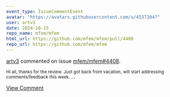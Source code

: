 ```yaml
---
event_type: IssueCommentEvent
avatar: "https://avatars.githubusercontent.com/u/4537104?"
user: artv3
date: 2024-10-15
repo_name: mfem/mfem
html_url: https://github.com/mfem/mfem/pull/4408
repo_url: https://github.com/mfem/mfem
---
```


<a href='https://github.com/artv3' target='_blank'>artv3</a> commented on issue <a href='https://github.com/mfem/mfem/pull/4408' target='_blank'>mfem/mfem#4408</a>.

<small>Hi all, thanks for the review. Just got back from vacation, will start addressing comments/feedback this week. ...</small>

<a href='https://github.com/mfem/mfem/pull/4408' target='_blank'>View Comment</a>
